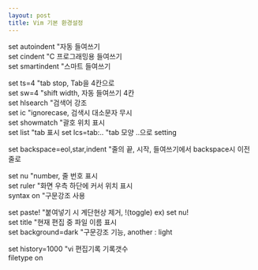 ```yaml
---
layout: post
title: Vim 기본 환경설정
---
```


set autoindent      "자동 들여쓰기  
set cindent         "C 프로그래밍용 들여쓰기  
set smartindent     "스마트 들여쓰기  

set ts=4            "tab stop, Tab을 4칸으로  
set sw=4            "shift width, 자동 들여쓰기 4칸  
set hlsearch        "검색어 강조  
set ic              "ignorecase, 검색시 대소문자 무시  
set showmatch       "괄호 위치 표시  
set list            "tab 표시
set lcs=tab:..      "tab 모양 ..으로 setting

set backspace=eol,star,indent "줄의 끝, 시작, 들여쓰기에서 backspace시 이전 줄로  

set nu              "number, 줄 번호 표시  
set ruler           "화면 우측 하단에 커서 위치 표시  
syntax on           "구문강조 사용  

set paste!          "붙여넣기 시 계단현상 제거, !(toggle) ex) set nu!  
set title           "현재 편집 중 파일 이름 표시  
set background=dark "구문강조 기능, another : light  

set history=1000    "vi 편집기록 기록갯수  
filetype on  
